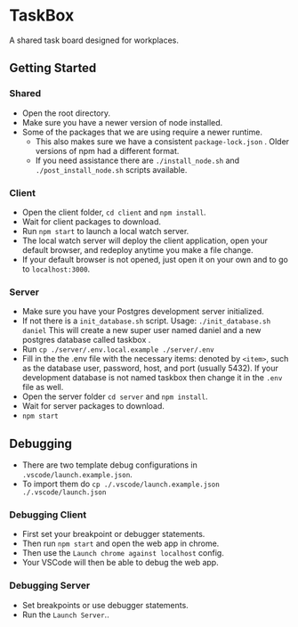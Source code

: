 # TaskBox

A shared task board designed for workplaces.

## Getting Started

### Shared

- Open the root directory.
- Make sure you have a newer version of node installed.
- Some of the packages that we are using require a newer runtime.
  - This also makes sure we have a consistent `package-lock.json` . Older versions of npm had a different format.
  - If you need assistance there are `./install_node.sh`  and `./post_install_node.sh` scripts available.

### Client

- Open the client folder, `cd client` and `npm install`.
- Wait for client packages to download.
- Run `npm start` to launch a local watch server.
- The local watch server will deploy the client application, open your default browser, and redeploy anytime you make a file change.
- If your default browser is not opened, just open it on your own and to go to `localhost:3000`.

### Server

- Make sure you have your Postgres development server initialized.
- If not there is a `init_database.sh` script. Usage: `./init_database.sh daniel` This will create a new super user named daniel and a new postgres database called taskbox .
- Run `cp ./server/.env.local.example ./server/.env`
- Fill in the the .env file with the necessary items: denoted by `<item>`, such as the database user, password, host, and port (usually 5432). If your development database is not named taskbox then change it in the `.env` file as well.
- Open the server folder `cd server` and `npm install`.
- Wait for server packages to download.
- `npm start`

## Debugging

- There are two template debug configurations in `.vscode/launch.example.json`.
- To import them do `cp ./.vscode/launch.example.json ./.vscode/launch.json`

### Debugging Client

- First set your breakpoint or debugger statements.
- Then run `npm start` and open the web app in chrome.
- Then use the `Launch chrome against localhost` config.
- Your VSCode will then be able to debug the web app.

### Debugging Server

- Set breakpoints or use debugger statements.
- Run the `Launch Server`..
